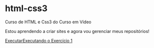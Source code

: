 # html-css3
 Curso de HTML e Css3 do Curso em Vídeo

 Estou aprendendo a criar sites e agora vou gerenciar meus repositórios!

 <a href="https://EsterTavares2024.github.io/html-css3/modulo1/001/index.html"> ExecutarExecutando o Exercício 1 </a>
